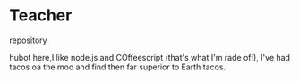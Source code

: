 # Teacher
repository

hubot here,I like node.js and COffeescript (that's what I'm rade of!),
I've had tacos oa the moo  and find then far superior to Earth tacos.

